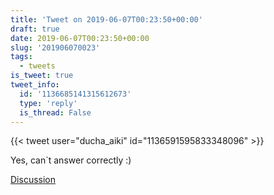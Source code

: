 ```yaml
---
title: 'Tweet on 2019-06-07T00:23:50+00:00'
draft: true
date: 2019-06-07T00:23:50+00:00
slug: '201906070023'
tags:
  - tweets
is_tweet: true
tweet_info:
  id: '1136685141315612673'
  type: 'reply'
  is_thread: False
---
```




{{< tweet user="ducha_aiki" id="1136591595833348096" >}}

Yes, can`t answer correctly :)

[Discussion](https://x.com/sytelus/status/1136685141315612673)
